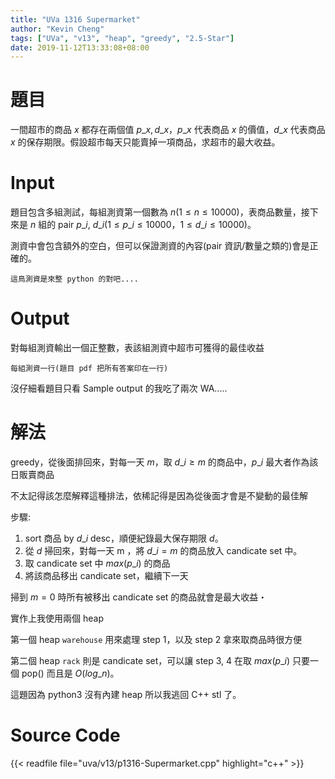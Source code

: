 ```yaml
---
title: "UVa 1316 Supermarket"
author: "Kevin Cheng"
tags: ["UVa", "v13", "heap", "greedy", "2.5-Star"]
date: 2019-11-12T13:33:08+08:00
---
```


# 題目
一間超市的商品 $x$ 都存在兩個值 $p\_x, d\_x$，$p\_x$ 代表商品 $x$ 的價值，$d\_x$ 代表商品 $x$ 的保存期限。假設超市每天只能賣掉一項商品，求超市的最大收益。

<!--more-->

# Input
題目包含多組測試，每組測資第一個數為 $n(1 \le n \le 10000)$，表商品數量，接下來是 $n$ 組的 pair $p\_i$, $d\_i (1 \le p\_i \le 10000，1 \le d\_i \le 10000)$。

測資中會包含額外的空白，但可以保證測資的內容(pair 資訊/數量之類的)會是正確的。

`這鳥測資是來整 python 的對吧....`

# Output
對每組測資輸出一個正整數，表該組測資中超市可獲得的最佳收益

`每組測資一行(題目 pdf 把所有答案印在一行)`

沒仔細看題目只看 Sample output 的我吃了兩次 WA.....

# 解法
greedy，從後面排回來，對每一天 $m$，取 $d\_i \ge m$ 的商品中，$p\_i$ 最大者作為該日販賣商品

不太記得該怎麼解釋這種排法，依稀記得是因為從後面才會是不變動的最佳解

步驟:

1. sort 商品 by $d\_i$ desc，順便紀錄最大保存期限 $d$。
2. 從 $d$ 掃回來，對每一天 m ，將 $d\_i = m$ 的商品放入 candicate set 中。
3. 取 candicate set 中 $max(p\_i)$ 的商品
4. 將該商品移出 candicate set，繼續下一天

掃到 $m = 0$ 時所有被移出 candicate set 的商品就會是最大收益・

實作上我使用兩個 heap

第一個 heap `warehouse` 用來處理 step 1，以及 step 2 拿來取商品時很方便

第二個 heap `rack` 則是 candicate set，可以讓 step 3, 4 在取 $max(p\_i)$ 只要一個 pop() 而且是 $O(log\_n)$。

這題因為 python3 沒有內建 heap 所以我逃回 C++ stl 了。

# Source Code
{{< readfile file="uva/v13/p1316-Supermarket.cpp" highlight="c++" >}}
